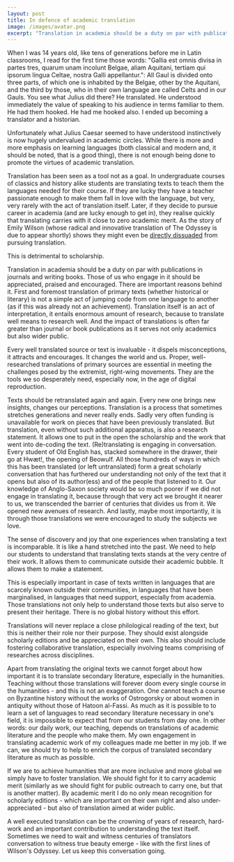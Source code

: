 ```yaml
---
layout: post
title: In defence of academic translation
image: /images/avatar.png
excerpt: "Translation in academia should be a duty on par with publications in journals and writing books. Those of us who engage in it should be appreciated, praised and encouraged."
---
```


When I was 14 years old, like tens of generations before me in Latin classrooms, I read for the first time those words: "Gallia est omnis divisa in partes tres, quarum unam incolunt Belgae, aliam Aquitani, tertiam qui ipsorum lingua Celtae, nostra Galli appellantur.": All Gaul is divided onto three parts, of which one is inhabited by the Belgae, other by the Aquitani, and the third by those, who in their own language are called Celts and in our Gauls. You see what Julius did there? He translated. He understood immediately the value of speaking to his audience in terms familiar to them. He had them hooked. He had me hooked also. I ended up becoming a translator and a historian.

Unfortunately what Julius Caesar seemed to have understood instinctively is now hugely undervalued in academic circles. While there is more and more emphasis on learning languages (both classical and modern and, it should be noted, that is a good thing), there is not enough being done to promote the virtues of academic translation.

Translation has been seen as a tool not as a goal. In undergraduate courses of classics and history alike students are translating texts to teach them the  languages needed for their course. If they are lucky they have a teacher passionate enough to make them fall in love with the language, but very, very rarely with the act of translation itself. Later, if they decide to pursue career in academia (and are lucky enough to get in), they realise quickly that translating carries with it close to zero academic merit. As the story of Emily Wilson (whose radical and innovative translation of The Odyssey is due to appear shortly) shows they might even be [directly dissuaded]([https://www.nytimes.com/2017/11/02/magazine/the-first-woman-to-translate-the-odyssey-into-english.html]) from pursuing translation.

This is detrimental to scholarship.

Translation in academia should be a duty on par with publications in journals and writing books. Those of us who engage in it should be appreciated, praised and encouraged. There are important reasons behind it. First and foremost translation of primary texts (whether historical or literary) is not a simple act of jumping code from one language to another (as if this was already not an achievement). Translation itself is an act of interpretation, it entails enormous amount of research, because to translate well means to research well. And the impact of translations is often far greater than journal or book publications as it serves not only academics but also wider public.

Every well translated source or text is invaluable - it dispels misconceptions, it attracts and encourages. It changes the world and us. Proper, well-researched translations of primary sources are essential in meeting the challenges posed by the extremist, right-wing movements. They are the tools we so desperately need, especially now, in the age of digital reproduction.

Texts should be retranslated again and again. Every new one brings new insights, changes our perceptions. Translation is a process that sometimes stretches generations and never really ends. Sadly very often funding is unavailable for work on pieces that have been previously translated. But translation, even without such additional apparatus, is also a research statement. It allows one to put in the open the scholarship and the work that went into de-coding the text. (Re)translating is engaging in conversation. Every student of Old English has, stacked somewhere in the drawer, their go at Hwæt!, the opening of Beowulf. All those hundreds of ways in which this has been translated (or left untranslated) form a great scholarly conversation that has furthered our understanding not only of the text that it opens but also of its author(ess) and of the people that listened to it. Our knowledge of Anglo-Saxon society would be so much poorer if we did not engage in translating it, because through that very act we brought it nearer to us, we transcended the barrier of centuries that divides us from it. We opened new avenues of research. And lastly, maybe most importantly, it is through those translations we were encouraged to study the subjects we love.

The sense of discovery and joy that one experiences when translating a text is incomparable. It is like a hand stretched into the past. We need to help our students to understand that translating texts stands at the very centre of their work. It allows them to communicate outside their academic bubble. It allows them to make a statement.

This is especially important in case of texts written in languages that are scarcely known outside their communities, in languages that have been marginalised, in languages that need support, especially from academia. Those translations not only help to understand those texts but also serve to present their heritage. There is no global history without this effort.

Translations will never replace a close philological reading of the text, but this is neither their role nor their purpose. They should exist alongside scholarly editions and be appreciated on their own. This also should include fostering collaborative translation, especially involving teams comprising of researches across disciplines.

Apart from translating the original texts we cannot forget about how important it is to translate secondary literature, especially in the humanities. Teaching without those translations will forever doom every single course in the humanities - and this is not an exaggeration. One cannot teach a course on Byzantine history without the works of Ostrogorsky or about women in antiquity without those of Hatoon al-Fassi. As much as it is possible to
to learn a set of languages to read secondary literature necessary in one's field, it is impossible to expect that from our students from day one. In other words: our daily work, our teaching, depends on translations of academic literature and the people who make them. My own engagement in translating academic work of my colleagues made me better in my job. If we can, we should try to help to enrich the corpus of translated secondary literature as much as possible.

If we are to achieve humanities that are more inclusive and more global we simply have to foster translation. We should fight for it to carry academic merit (similarly as we should fight for public outreach to carry one, but that is another matter). By academic merit I do no only mean recognition for scholarly editions - which are important on their own right and also under-appreciated - but also of translation aimed at wider public.

A well executed translation can be the crowning of years of research, hard-work and an important contribution to understanding the text itself. Sometimes we need to wait and witness centuries of translators conversation to witness true beauty emerge - like with the first lines of Wilson's Odyssey. Let us keep this conversation going.
